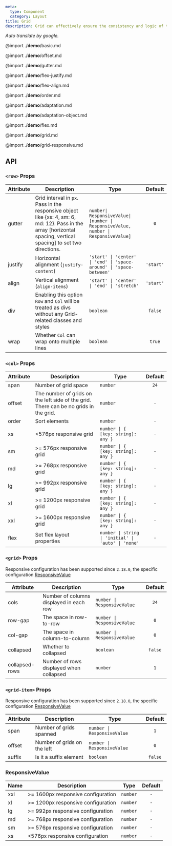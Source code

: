 ```yaml
meta:
  type: Component
  category: Layout
title: Grid
description: Grid can effectively ensure the consistency and logic of the page, strengthen teamwork and unity.
```

*Auto translate by google.*

@import ./__demo__/basic.md

@import ./__demo__/offset.md

@import ./__demo__/gutter.md

@import ./__demo__/flex-justify.md

@import ./__demo__/flex-align.md

@import ./__demo__/order.md

@import ./__demo__/adaptation.md

@import ./__demo__/adaptation-object.md

@import ./__demo__/flex.md

@import ./__demo__/grid.md

@import ./__demo__/grid-responsive.md

## API


### `<row>` Props

|Attribute|Description|Type|Default|
|---|---|---|:---:|
|gutter|Grid interval in `px`. Pass in the responsive object like {xs: 4, sm: 6, md: 12}. Pass in the array [horizontal spacing, vertical spacing] to set two directions.|`number\| ResponsiveValue\| [number \| ResponsiveValue, number \| ResponsiveValue]`|`0`|
|justify|Horizontal alignment (`justify-content`)|`'start' \| 'center' \| 'end' \| 'space-around' \| 'space-between'`|`'start'`|
|align|Vertical alignment (`align-items`)|`'start' \| 'center' \| 'end' \| 'stretch'`|`'start'`|
|div|Enabling this option `Row` and `Col` will be treated as divs without any Grid-related classes and styles|`boolean`|`false`|
|wrap|Whether `Col` can wrap onto multiple lines|`boolean`|`true`|




### `<col>` Props

|Attribute|Description|Type|Default|
|---|---|---|:---:|
|span|Number of grid space|`number`|`24`|
|offset|The number of grids on the left side of the grid. There can be no grids in the grid.|`number`|`-`|
|order|Sort elements|`number`|`-`|
|xs|<576px responsive grid|`number \| { [key: string]: any }`|`-`|
|sm|>= 576px responsive grid|`number \| { [key: string]: any }`|`-`|
|md|>= 768px responsive grid|`number \| { [key: string]: any }`|`-`|
|lg|>= 992px responsive grid|`number \| { [key: string]: any }`|`-`|
|xl|>= 1200px responsive grid|`number \| { [key: string]: any }`|`-`|
|xxl|>= 1600px responsive grid|`number \| { [key: string]: any }`|`-`|
|flex|Set flex layout properties|`number \| string \| 'initial' \| 'auto' \| 'none'`|`-`|




### `<grid>` Props
Responsive configuration has been supported since `2.18.0`, the specific configuration [ResponsiveValue](#responsivevalue)

|Attribute|Description|Type|Default|
|---|---|---|:---:|
|cols|Number of columns displayed in each row|`number \| ResponsiveValue`|`24`|
|row-gap|The space in row-to-row|`number \| ResponsiveValue`|`0`|
|col-gap|The space in column-to-column|`number \| ResponsiveValue`|`0`|
|collapsed|Whether to collapsed|`boolean`|`false`|
|collapsed-rows|Number of rows displayed when collapsed|`number`|`1`|




### `<grid-item>` Props
Responsive configuration has been supported since `2.18.0`, the specific configuration [ResponsiveValue](#responsivevalue)

|Attribute|Description|Type|Default|
|---|---|---|:---:|
|span|Number of grids spanned|`number \| ResponsiveValue`|`1`|
|offset|Number of grids on the left|`number \| ResponsiveValue`|`0`|
|suffix|Is it a suffix element|`boolean`|`false`|




### ResponsiveValue

|Name|Description|Type|Default|
|---|---|---|:---:|
|xxl|>= 1600px responsive configuration|`number`|`-`|
|xl|>= 1200px responsive configuration|`number`|`-`|
|lg|>= 992px responsive configuration|`number`|`-`|
|md|>= 768px responsive configuration|`number`|`-`|
|sm|>= 576px responsive configuration|`number`|`-`|
|xs|<576px responsive configuration|`number`|`-`|



